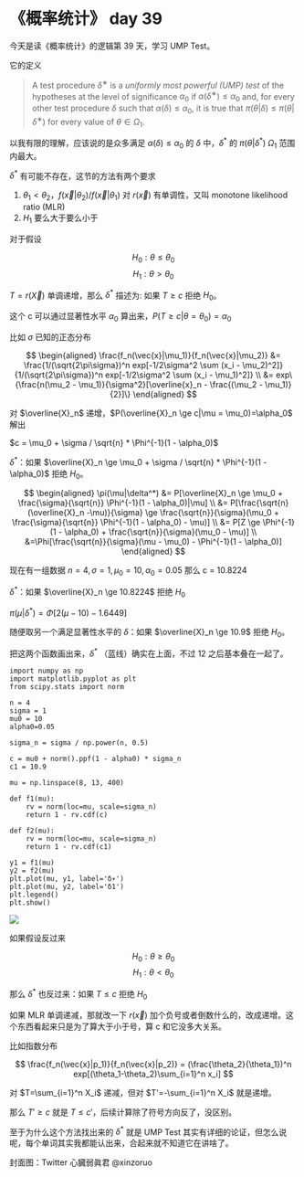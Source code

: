 # 《概率统计》 day 39

今天是读《概率统计》的逻辑第 39 天，学习 UMP Test。

它的定义

> A test procedure $δ^∗$ is a *uniformly most powerful (UMP) test* of the hypotheses at the level of significance $α_0$ if $α(δ^∗) ≤ α_0$ and, for every other test procedure $δ$ such that $α(δ) ≤ α_0$, it is true that $π(θ|δ) ≤ π(θ|δ^∗)$ for every value of $θ ∈ \Omega_1$.

以我有限的理解，应该说的是众多满足 $α(δ) ≤ α_0$ 的 $\delta$ 中，$\delta^*$ 的 $\pi(\theta|\delta^*)$ $\Omega_1$ 范围内最大。

$\delta^*$ 有可能不存在，这节的方法有两个要求

1. $\theta_1 \lt \theta_2$，$f(\vec{x}|\theta_2)/f(\vec{x}|\theta_1)$ 对 $r(\vec{x})$ 有单调性，又叫 monotone likelihood ratio (MLR)
2. $H_1$ 要么大于要么小于

对于假设

$$
H_0: \theta \le \theta_0
$$
$$
H_1: \theta \gt \theta_0
$$

$T=r(\vec{X})$ 单调递增，那么 $\delta^*$ 描述为: 如果 $T \ge c$ 拒绝 $H_0$。

这个 c 可以通过显著性水平 $\alpha_0$ 算出来，$P(T \ge c|\theta=\theta_0)=\alpha_0$

比如 $\sigma$ 已知的正态分布

$$
\begin{aligned}
\frac{f_n(\vec{x}|\mu_1)}{f_n(\vec{x}|\mu_2)} &= \frac{1/(\sqrt{2\pi\sigma})^n exp[-1/2\sigma^2 \sum (x_i - \mu_2)^2]}{1/(\sqrt{2\pi\sigma})^n exp[-1/2\sigma^2 \sum (x_i - \mu_1)^2]} \\
&= exp\{\frac{n(\mu_2 - \mu_1)}{\sigma^2}[\overline{x}_n - \frac{(\mu_2 - \mu_1)}{2}]\}
\end{aligned}
$$

对 $\overline{X}_n$ 递增，$P(\overline{X}_n \ge c|\mu = \mu_0)=\alpha_0$ 解出

$c = \mu_0 + \sigma / \sqrt{n} * \Phi^{-1}(1 - \alpha_0)$

$\delta^*$：如果 $\overline{X}_n \ge \mu_0 + \sigma / \sqrt{n} * \Phi^{-1}(1 - \alpha_0)$ 拒绝 $H_0$。

$$
\begin{aligned}
\pi(\mu|\delta^*) &= P[\overline{X}_n \ge \mu_0 + \frac{\sigma}{\sqrt{n}} \Phi^{-1}(1 - \alpha_0)|\mu] \\
&= P[\frac{\sqrt{n}(\overline{X}_n -\mu)}{\sigma} \ge \frac{\sqrt{n}}{\sigma}(\mu_0 + \frac{\sigma}{\sqrt{n}} \Phi^{-1}(1 - \alpha_0) - \mu)] \\
&= P[Z \ge \Phi^{-1}(1 - \alpha_0) + \frac{\sqrt{n}}{\sigma}(\mu_0 - \mu)] \\
&=\Phi[\frac{\sqrt{n}}{\sigma}(\mu - \mu_0) - \Phi^{-1}(1 - \alpha_0)]
\end{aligned}
$$

现在有一组数据 $n = 4, \sigma=1, \mu_0 = 10, \alpha_0 = 0.05$ 那么 c = 10.8224

$\delta^*$：如果 $\overline{X}_n \ge 10.8224$ 拒绝 $H_0$

$\pi(\mu|\delta^*) = \Phi[2(\mu - 10) - 1.6449]$

随便取另一个满足显著性水平的 $\delta$：如果 $\overline{X}_n \ge 10.9$ 拒绝 $H_0$。

把这两个函数画出来，$\delta^*$ （蓝线）确实在上面，不过 12 之后基本叠在一起了。

```
import numpy as np
import matplotlib.pyplot as plt
from scipy.stats import norm

n = 4
sigma = 1
mu0 = 10
alpha0=0.05

sigma_n = sigma / np.power(n, 0.5)

c = mu0 + norm().ppf(1 - alpha0) * sigma_n
c1 = 10.9

mu = np.linspace(8, 13, 400)

def f1(mu):
    rv = norm(loc=mu, scale=sigma_n)
    return 1 - rv.cdf(c)

def f2(mu):
    rv = norm(loc=mu, scale=sigma_n)
    return 1 - rv.cdf(c1)

y1 = f1(mu)
y2 = f2(mu)
plt.plot(mu, y1, label='δ∗')
plt.plot(mu, y2, label='δ1')
plt.legend()
plt.show()
```

![](https://files.mdnice.com/user/18103/21ba2ea9-74dc-4b25-a31d-9100d9031ebd.png)

如果假设反过来

$$
H_0: \theta \ge \theta_0
$$
$$
H_1: \theta \lt \theta_0
$$

那么 $\delta^*$ 也反过来：如果 $T \le c$ 拒绝 $H_0$

如果 MLR 单调递减，那就改一下 $r(\vec{x})$ 加个负号或者倒数什么的，改成递增。这个东西看起来只是为了算大于小于号，算 c 和它没多大关系。

比如指数分布

$$
\frac{f_n(\vec{x}|p_1)}{f_n(\vec{x}|p_2)} = (\frac{\theta_2}{\theta_1})^n exp[(\theta_1-\theta_2)\sum_{i=1}^n x_i]
$$

对 $T=\sum_{i=1}^n X_i$ 递减，但对 $T'=-\sum_{i=1}^n X_i$ 就是递增。

那么 $T' \ge c$ 就是 $T \le c'$，后续计算除了符号方向反了，没区别。

至于为什么这个方法找出来的 $\delta^*$ 就是 UMP Test 其实有详细的论证，但怎么说呢，每个单词其实我都能认出来，合起来就不知道它在讲啥了。

封面图：Twitter 心臓弱眞君 @xinzoruo
